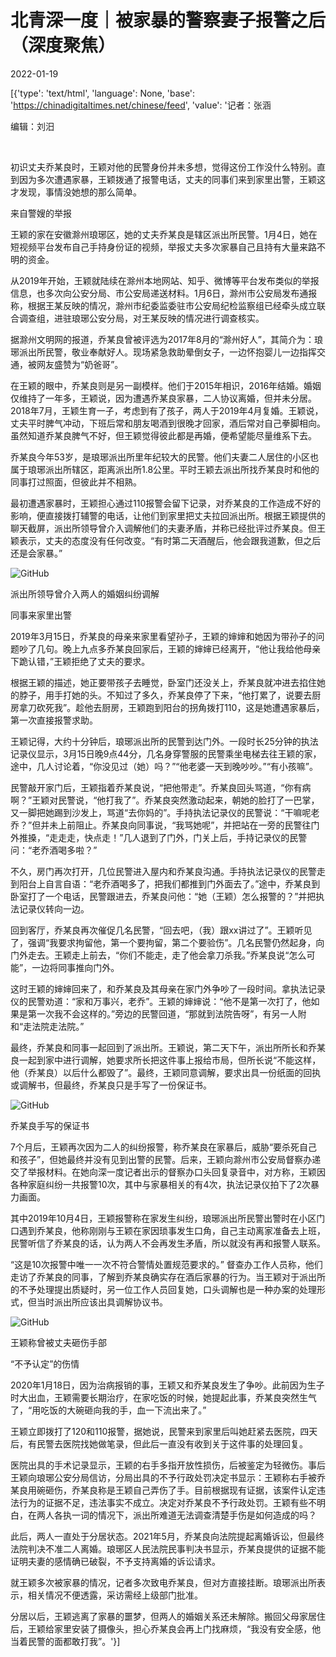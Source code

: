 # 北青深一度｜被家暴的警察妻子报警之后（深度聚焦）

2022-01-19

[{'type': 'text/html', 'language': None, 'base': 'https://chinadigitaltimes.net/chinese/feed', 'value': '记者：张涵

编辑：刘汨

&emsp;

初识丈夫乔某良时，王颖对他的民警身份并未多想，觉得这份工作没什么特别。直到因为多次遭遇家暴，王颖拨通了报警电话，丈夫的同事们来到家里出警，王颖这才发现，事情没她想的那么简单。

来自警嫂的举报

王颖的家在安徽滁州琅琊区，她的丈夫乔某良是辖区派出所民警。1月4日，她在短视频平台发布自己手持身份证的视频，举报丈夫多次家暴自己且持有大量来路不明的资金。

从2019年开始，王颖就陆续在滁州本地网站、知乎、微博等平台发布类似的举报信息，也多次向公安分局、市公安局递送材料。1月6日，滁州市公安局发布通报称，根据王某反映的情况，滁州市纪委监委驻市公安局纪检监察组已经牵头成立联合调查组，进驻琅琊公安分局，对王某反映的情况进行调查核实。

据滁州文明网的报道，乔某良曾被评选为2017年8月的“滁州好人”，其简介为：琅琊派出所民警，敬业奉献好人。现场紧急救助晕倒女子，一边怀抱婴儿一边指挥交通，被网友盛赞为“奶爸哥”。

在王颖的眼中，乔某良则是另一副模样。他们于2015年相识，2016年结婚。婚姻仅维持了一年多，王颖说，因为遭遇乔某良家暴，二人协议离婚，但并未分居。2018年7月，王颖生育一子，考虑到有了孩子，两人于2019年4月复婚。王颖说，丈夫平时脾气冲动，下班后常和朋友喝酒到很晚才回家，酒后常对自己拳脚相向。虽然知道乔某良脾气不好，但王颖觉得彼此都是再婚，便希望能尽量维系下去。

乔某良今年53岁，是琅琊派出所里年纪较大的民警。他们夫妻二人居住的小区也属于琅琊派出所辖区，距离派出所1.8公里。平时王颖去派出所找乔某良时和他的同事打过照面，但彼此并不相熟。

最初遭遇家暴时，王颖担心通过110报警会留下记录，对乔某良的工作造成不好的影响，便直接拨打辅警的电话，让他们到家里把丈夫拉回派出所。根据王颖提供的聊天截屏，派出所领导曾介入调解他们的夫妻矛盾，并称已经批评过乔某良。但王颖表示，丈夫的态度没有任何改变。“有时第二天酒醒后，他会跟我道歉，但之后还是会家暴。”

![GitHub](https://chinadigitaltimes.net/chinese/files/2022/01/post-675924-61e79d4827b2a.)

派出所领导曾介入两人的婚姻纠纷调解

同事来家里出警

2019年3月15日，乔某良的母亲来家里看望孙子，王颖的婶婶和她因为带孙子的问题吵了几句。晚上九点多乔某良回家后，王颖的婶婶已经离开，“他让我给他母亲下跪认错，”王颖拒绝了丈夫的要求。

根据王颖的描述，她正要带孩子去睡觉，卧室门还没关上，乔某良就冲进去掐住她的脖子，用手打她的头。不知过了多久，乔某良停了下来，“他打累了，说要去厨房拿刀砍死我”。趁他去厨房，王颖跑到阳台的拐角拨打110，这是她遭遇家暴后，第一次直接报警求助。

王颖记得，大约十分钟后，琅琊派出所的民警到达门外。一段时长25分钟的执法记录仪显示，3月15日晚9点44分，几名身穿警服的民警乘坐电梯去往王颖的家，途中，几人讨论着，“你没见过（她）吗？”“他老婆一天到晚吵吵。”“有小孩嘛”。

民警敲开家门后，王颖指着乔某良说，“把他带走”。乔某良回头骂道，“你有病啊？”王颖对民警说，“他打我了”。乔某良突然激动起来，朝她的脸打了一巴掌，又一脚把她踢到沙发上，骂道“去你妈的”。手持执法记录仪的民警说：“干嘛呢老乔？”但并未上前阻止。乔某良向同事说，“我骂她呢”，并把站在一旁的民警往门外推搡，“走走走，快点走！”几人退到了门外，门关上后，手持记录仪的民警问：“老乔酒喝多啦？”

不久，房门再次打开，几位民警进入屋内和乔某良沟通。手持执法记录仪的民警走到阳台上自言自语：“老乔酒喝多了，把我们都推到门外面去了。”途中，乔某良到卧室打了一个电话，民警跟进去，乔某良问他：“她（王颖）怎么报警的？”并把执法记录仪转向一边。

回到客厅，乔某良再次催促几名民警，“回去吧，（我）跟xx讲过了”。王颖听见了，强调“我要求拘留他，第一个要拘留，第二个要验伤”。几名民警仍然起身，向门外走去。王颖走上前去，“你们不能走，走了他会拿刀杀我。”乔某良说“怎么可能”，一边将同事推向门外。

这时王颖的婶婶回来了，和乔某良及其母亲在家门外争吵了一段时间。拿执法记录仪的民警劝道：“家和万事兴，老乔”。王颖的婶婶说：“他不是第一次打了，他如果是第一次我不会这样的。”旁边的民警回道，“那就到法院告呀”，有另一人附和“走法院走法院。”

最终，乔某良和同事一起回到了派出所。王颖说，第二天下午，派出所所长和乔某良一起到家中进行调解，她要求所长把这件事上报给市局，但所长说“不能这样，他（乔某良）以后什么都毁了”。最终，王颖同意调解，要求出具一份纸面的回执或调解书，但最终，乔某良只是手写了一份保证书。

![GitHub](https://chinadigitaltimes.net/chinese/files/2022/01/post-675924-61e79d4831ac6.)

乔某良手写的保证书

7个月后，王颖再次因为二人的纠纷报警，称乔某良在家暴后，威胁“要杀死自己和孩子”，但她最终并没有见到出警的民警。后来，王颖向滁州市公安局督察办递交了举报材料。在她向深一度记者出示的督察办口头回复录音中，对方称，王颖因各种家庭纠纷一共报警10次，其中与家暴相关的有4次，执法记录仪拍下了2次暴力画面。

其中2019年10月4日，王颖报警称在家发生纠纷，琅琊派出所民警出警时在小区门口遇到乔某良，他称刚刚与王颖在家因琐事发生口角，自己主动离家准备去上班，民警听信了乔某良的话，认为两人不会再发生矛盾，所以就没有再和报警人联系。

“这是10次报警中唯一一次不符合警情处置规范要求的。” 督查办工作人员称，他们走访了乔某良的同事，了解到乔某良确实存在酒后家暴的行为。当王颖对于派出所的不予处理提出质疑时，另一位工作人员回复她，口头调解也是一种办案的处理形式，但当时派出所应该出具调解协议书。

![GitHub](https://chinadigitaltimes.net/chinese/files/2022/01/post-675924-61e79d483c1b4.)

王颖称曾被丈夫砸伤手部

“不予认定”的伤情

2020年1月18日，因为治病报销的事，王颖又和乔某良发生了争吵。此前因为生子时大出血，王颖需要长期治疗，在家吃饭的时候，她提起此事，乔某良突然生气了，“用吃饭的大碗砸向我的手，血一下流出来了。”

王颖立即拨打了120和110报警，据她说，民警来到家里后叫她赶紧去医院，四天后，有民警去医院找她做笔录，但此后一直没有收到关于这件事的处理回复。

医院出具的手术记录显示，王颖的右手多指开放性损伤，后被鉴定为轻微伤。事后王颖向琅琊公安分局信访，分局出具的不予行政处罚决定书显示：王颖称右手被乔某良用碗砸伤，乔某良称是王颖自己弄伤了手。目前根据现有证据，该案件认定违法行为的证据不足，违法事实不成立。决定对乔某良不予行政处罚。王颖有些不明白，在两人各执一词的情况下，派出所难道无法调查清楚手伤是如何造成的吗？

此后，两人一直处于分居状态。2021年5月，乔某良向法院提起离婚诉讼，但最终法院判决不准二人离婚。琅琊区人民法院民事判决书显示，乔某良提供的证据不能证明夫妻的感情确已破裂，不予支持离婚的诉讼请求。

就王颖多次被家暴的情况，记者多次致电乔某良，但对方直接挂断。琅琊派出所表示，相关情况不便透露，采访需经上级部门批准。

分居以后，王颖逃离了家暴的噩梦，但两人的婚姻关系还未解除。搬回父母家居住后，王颖给家里安装了摄像头，担心乔某良会再上门找麻烦，“我没有安全感，他当着民警的面都敢打我”。'}]